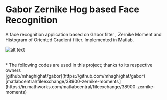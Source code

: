 # Gabor Zernike Hog based Face Recognition
A face recognition application based on Gabor filter , Zernike Moment and Histogram of Oriented Gradient filter. Implemented in Matlab.
<br />

![alt text](https://raw.githubusercontent.com/shaheershukur/gaborZernikeHogFaceRecognition/master/face_rec_screenshot.JPG)

<br />
* The following codes are used in this project; thanks to its respective owners
<br />
[github/mhaghighat/gabor](https://github.com/mhaghighat/gabor)
<br />
[matlabcentral/fileexchange/38900-zernike-moments](https://in.mathworks.com/matlabcentral/fileexchange/38900-zernike-moments)
